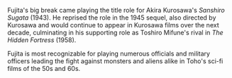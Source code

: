 <!-- Susumu Fujita -->

Fujita's big break came playing the title role for Akira Kurosawa's _Sanshiro Sugata_ (1943). He reprised the role in the 1945 sequel, also directed by Kurosawa and would continue to appear in Kurosawa films over the next decade, culminating in his supporting role as Toshiro Mifune's rival in _The Hidden Fortress_ (1958).

Fujita is most recognizable for playing numerous officials and military officers leading the fight against monsters and aliens alike in Toho's sci-fi films of the 50s and 60s.